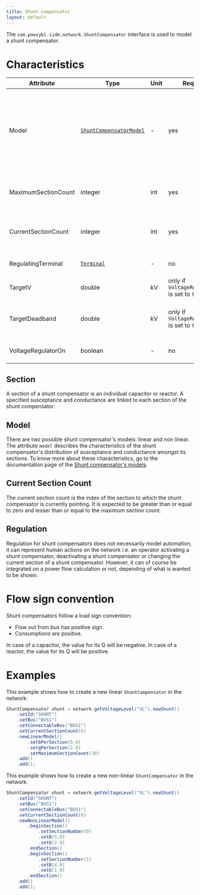 ```yaml
---
title: Shunt compensator
layout: default
---
```


The `com.powsybl.iidm.network.ShuntCompensator` interface is used to model a shunt compensator.

# Characteristics

| Attribute | Type | Unit | Required | Default value | Description |
| --------- | ---- | ---- |-------- | ------------- | ----------- |
| Model | [`ShuntCompensatorModel`](shuntCompensatorModel.md) | - | yes | - | Model describing how susceptance and conductance are split amongst the shunt compensator's sections |
| MaximumSectionCount| integer | int | yes | - | The maximum number of sections that may be switched on |
| CurrentSectionCount | integer | int | yes | - | The current number of section that may be switched on |
| RegulatingTerminal | [`Terminal`](terminal.md) | - | no | The shunt compensator's terminal | The terminal used for regulation |
| TargetV | double | kV | only if `VoltageRegulatorOn` is set to `true` | - |  The voltage target |
| TargetDeadband | double | kV | only if `VoltageRegulatorOn` is set to `true` | - | The deadband used to avoid excessive update of controls |
| VoltageRegulatorOn | boolean | - | no | false | The voltage regulating status |

## Section
A section of a shunt compensator is an individual capacitor or reactor.
A specified susceptance and conductance are linked to each section of the shunt compensator.

## Model
There are two possible shunt compensator's models: linear and non linear. The attribute `model` describes the characteristics of the shunt compensator's distribution of susceptance
and conductance amongst its sections. To know more about these characteristics, go to the documentation page of the [Shunt compensator's models](shuntCompensatorModel.md).

## Current Section Count
The current section count is the index of the section to which the shunt compensator is currently pointing.
It is expected to be greater than or equal to zero and lesser than or equal to the maximum section count.

## Regulation
Regulation for shunt compensators does not necessarily model automation, it can represent human actions on the network
i.e. an operator activating a shunt compensator, deactivating a shunt compensator or changing the current section of a shunt compensator.
However, it can of course be integrated on a power flow calculation or not, depending of what is wanted to be shown.

# Flow sign convention
Shunt compensators follow a load sign convention:
- Flow out from bus has positive sign.
- Consumptions are positive.

In case of a capacitor, the value for its Q will be negative.
In case of a reactor, the value for its Q will be positive.

# Examples
This example shows how to create a new linear `ShuntCompensator` in the network:
```java
ShuntCompensator shunt = network.getVoltageLevel("VL").newShunt()
    .setId("SHUNT")
    .setBus("BUS1")
    .setConnectableBus("BUS1")
    .setCurrentSectionCount(6)
    .newLinearModel()
        .setbPerSection(5.0)
        .setgPerSection(2.0)
        .setMaximumSectionCount(10)
    .add()
    .add();
```

This example shows how to create a new non-linear `ShuntCompensator` in the network:
```java
ShuntCompensator shunt = network.getVoltageLevel("VL").newShunt()
    .setId("SHUNT")
    .setBus("BUS1")
    .setConnectableBus("BUS1")
    .setCurrentSectionCount(6)
    .newNonLinearModel()
        .beginSection()
            .setSectionNumber(0)
            .setB(5.0)
            .setG(2.0)
        .endSection()
        .beginSection()
            .setSectionNumber(1)
            .setB(4.0)
            .setG(1.0)
        .endSection()
    .add()
    .add();
```
